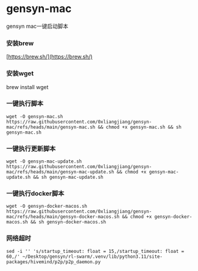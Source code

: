 # gensyn-mac
gensyn mac一键启动脚本

### 安装brew

[https://brew.sh/](https://brew.sh/)

### 安装wget

brew install wget

### 一键执行脚本

```shell
wget -O gensyn-mac.sh https://raw.githubusercontent.com/0xliangjiang/gensyn-mac/refs/heads/main/gensyn-mac.sh && chmod +x gensyn-mac.sh && sh gensyn-mac.sh
```


### 一键执行更新脚本

```shell
wget -O gensyn-mac-update.sh https://raw.githubusercontent.com/0xliangjiang/gensyn-mac/refs/heads/main/gensyn-mac-update.sh && chmod +x gensyn-mac-update.sh && sh gensyn-mac-update.sh
```

### 一键执行docker脚本

```shell
wget -O gensyn-docker-macos.sh https://raw.githubusercontent.com/0xliangjiang/gensyn-mac/refs/heads/main/gensyn-docker-macos.sh && chmod +x gensyn-docker-macos.sh && sh gensyn-docker-macos.sh
```


### 网络超时
```shell
sed -i '' 's/startup_timeout: float = 15,/startup_timeout: float = 60,/' ~/Desktop/gensyn/rl-swarm/.venv/lib/python3.11/site-packages/hivemind/p2p/p2p_daemon.py
```


